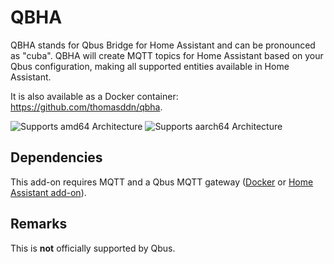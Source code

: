 # QBHA
QBHA stands for Qbus Bridge for Home Assistant and can be pronounced as "cuba". QBHA will create MQTT topics for Home Assistant based on your Qbus configuration, making all supported entities available in Home Assistant.

It is also available as a Docker container: https://github.com/thomasddn/qbha.

![Supports amd64 Architecture][amd64-shield]
![Supports aarch64 Architecture][aarch64-shield]

## Dependencies

This add-on requires MQTT and a Qbus MQTT gateway ([Docker](https://github.com/thomasddn/qbusmqtt) or [Home Assistant add-on](https://github.com/thomasddn/home-assistant-addons)).

## Remarks

This is **not** officially supported by Qbus.


[releases-shield]: https://img.shields.io/github/v/release/thomasddn/qbha
[amd64-shield]: https://img.shields.io/badge/amd64-yes-green.svg
[aarch64-shield]: https://img.shields.io/badge/aarch64-yes-green.svg
[releases]: https://github.com/thomasddn/qbha/releases
